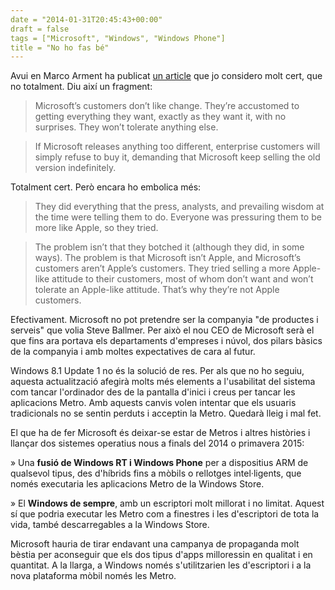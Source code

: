 ```yaml
---
date = "2014-01-31T20:45:43+00:00"
draft = false
tags = ["Microsoft", "Windows", "Windows Phone"]
title = "No ho fas bé"
---
```

Avui en Marco Arment ha publicat [un article](http://www.marco.org/2014/01/31/microsoft-customers-defeat-microsoft) que jo considero molt cert, que no totalment. Diu així un fragment:

> Microsoft’s customers don’t like change. They’re accustomed to getting everything they want, exactly as they want it, with no surprises. They won’t tolerate anything else. 

> If Microsoft releases anything too different, enterprise customers will simply refuse to buy it, demanding that Microsoft keep selling the old version indefinitely. 

Totalment cert. Però encara ho embolica més: 

>They did everything that the press, analysts, and prevailing wisdom at the time were telling them to do. Everyone was pressuring them to be more like Apple, so they tried.

> The problem isn’t that they botched it (although they did, in some ways). The problem is that Microsoft isn’t Apple, and Microsoft’s customers aren’t Apple’s customers. They tried selling a more Apple-like attitude to their customers, most of whom don’t want and won’t tolerate an Apple-like attitude. That’s why they’re not Apple customers.

Efectivament. Microsoft no pot pretendre ser la companyia "de productes i serveis" que volia Steve Ballmer. Per això el nou CEO de Microsoft serà el que fins ara portava els departaments d'empreses i núvol, dos pilars bàsics de la companyia i amb moltes expectatives de cara al futur.

Windows 8.1 Update 1 no és la solució de res. Per als que no ho seguiu, aquesta actualització afegirà molts més elements a l'usabilitat del sistema com tancar l'ordinador des de la pantalla d'inici i creus per tancar les aplicacions Metro. Amb aquests canvis volen intentar que els usuaris tradicionals no se sentin perduts i acceptin la Metro. Quedarà lleig i mal fet.

El que ha de fer Microsoft és deixar-se estar de Metros i altres històries i llançar dos sistemes operatius nous a finals del 2014 o primavera 2015:

» Una **fusió de Windows RT i Windows Phone** per a dispositius ARM de qualsevol tipus, des d'híbrids fins a mòbils o rellotges intel·ligents, que només executaria les aplicacions Metro de la Windows Store.

» El **Windows de sempre**, amb un escriptori molt millorat i no limitat. Aquest sí que podria executar les Metro com a finestres i les d'escriptori de tota la vida, també descarregables a la Windows Store. 

Microsoft hauria de tirar endavant una campanya de propaganda molt bèstia per aconseguir que els dos tipus d'apps milloressin en qualitat i en quantitat. A la llarga, a Windows només s'utilitzarien les d'escriptori i a la nova plataforma mòbil només les Metro.